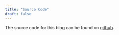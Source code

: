 ```yaml
---
title: "Source Code"
draft: false
---
```


The source code for this blog can be found on [github](https://github.com/lostlevels/blog).
